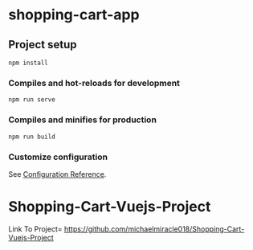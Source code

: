 # shopping-cart-app

## Project setup
```
npm install
```

### Compiles and hot-reloads for development
```
npm run serve
```

### Compiles and minifies for production
```
npm run build
```

### Customize configuration
See [Configuration Reference](https://cli.vuejs.org/config/).
# Shopping-Cart-Vuejs-Project

Link To Project= https://github.com/michaelmiracle018/Shopping-Cart-Vuejs-Project